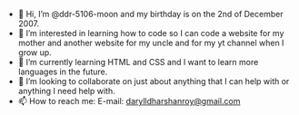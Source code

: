 - 👋 Hi, I’m @ddr-5106-moon and my birthday is on the 2nd of December 2007.
- 👀 I’m interested in learning how to code so I can code a website for my mother and another website for my uncle and for my yt channel when I grow up.
- 🌱 I’m currently learning HTML and CSS and I want to learn more languages in the future.
- 💞️ I’m looking to collaborate on just about anything that I can help with or anything I need help with.
- 📫 How to reach me: E-mail: darylldharshanroy@gmail.com

<!---
ddr-5106-moon/ddr-5106-moon is a ✨ special ✨ repository because its `README.md` (this file) appears on your GitHub profile.
You can click the Preview link to take a look at your changes.
--->
